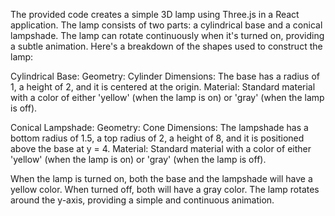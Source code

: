 The provided code creates a simple 3D lamp using Three.js in a React application. The lamp consists of two parts: a cylindrical base and a conical lampshade. The lamp can rotate continuously when it's turned on, providing a subtle animation.
Here's a breakdown of the shapes used to construct the lamp:

Cylindrical Base:
Geometry: Cylinder
Dimensions: The base has a radius of 1, a height of 2, and it is centered at the origin.
Material: Standard material with a color of either 'yellow' (when the lamp is on) or 'gray' (when the lamp is off).

Conical Lampshade:
Geometry: Cone
Dimensions: The lampshade has a bottom radius of 1.5, a top radius of 2, a height of 8, and it is positioned above the base at y = 4.
Material: Standard material with a color of either 'yellow' (when the lamp is on) or 'gray' (when the lamp is off).

When the lamp is turned on, both the base and the lampshade will have a yellow color. When turned off, both will have a gray color. The lamp rotates around the y-axis, providing a simple and continuous animation.
